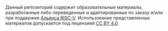 Данный репозиторий содержит образовательные материалы, разработанные либо переведенные и адаптированные по заказу и/или при поддержке [Альянса RISC-V](http://nowhere.ooo). Использование представленных материалов допускается под лицензией [CC BY 4.0](https://nowhere.ooo).
